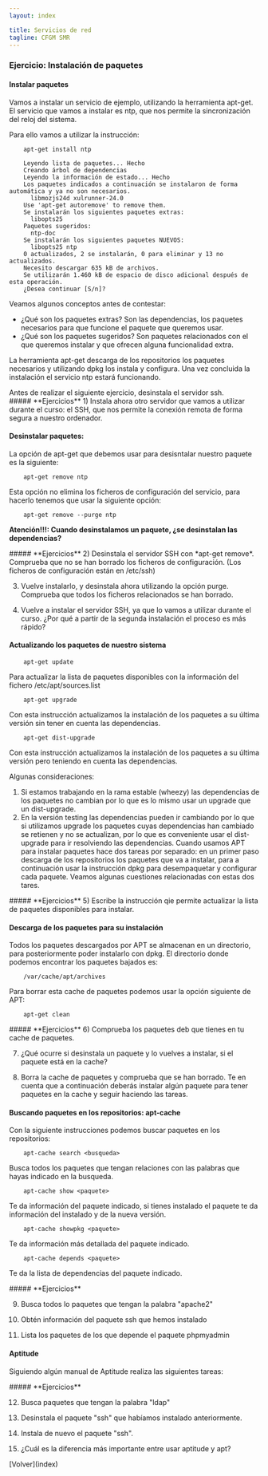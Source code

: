 ```yaml
---
layout: index

title: Servicios de red 
tagline: CFGM SMR
---
```

### Ejercicio: Instalación de paquetes

#### Instalar paquetes

Vamos a instalar un servicio de ejemplo, utilizando la herramienta apt-get. El servicio que vamos a instalar es ntp, que nos permite la sincronización del reloj del sistema.

Para ello vamos a utilizar la instrucción:

        apt-get install ntp

        Leyendo lista de paquetes... Hecho
        Creando árbol de dependencias       
        Leyendo la información de estado... Hecho
        Los paquetes indicados a continuación se instalaron de forma automática y ya no son necesarios.
          libmozjs24d xulrunner-24.0
        Use 'apt-get autoremove' to remove them.
        Se instalarán los siguientes paquetes extras:
          libopts25
        Paquetes sugeridos:
          ntp-doc
        Se instalarán los siguientes paquetes NUEVOS:
          libopts25 ntp
        0 actualizados, 2 se instalarán, 0 para eliminar y 13 no actualizados.
        Necesito descargar 635 kB de archivos.
        Se utilizarán 1.460 kB de espacio de disco adicional después de esta operación.
        ¿Desea continuar [S/n]? 

Veamos algunos conceptos antes de contestar:

* ¿Qué son los paquetes extras? Son las dependencias, los paquetes necesarios para que funcione el paquete que queremos usar.
* ¿Qué son los paquetes sugeridos? Son paquetes relacionados con el que queremos instalar y que ofrecen alguna funcionalidad extra.

La herramienta apt-get descarga de los repositorios los paquetes necesarios y utilizando dpkg los instala y configura. Una vez concluida la instalación el servicio ntp estará funcionando.

<div class='nota' markdown='1'>
Antes de realizar el siguiente ejercicio, desinstala el servidor ssh.
</div>

<div class='ejercicios' markdown='1'>
##### **Ejercicios**
1) Instala ahora otro servidor que vamos a utilizar durante el curso: el SSH, que nos permite la conexión remota de forma segura a nuestro ordenador.
</div>

#### Desinstalar paquetes:

La opción de apt-get que debemos usar para desisntalar nuestro paquete es la siguiente:

        apt-get remove ntp

Esta opción no elimina los ficheros de configuración del servicio, para hacerlo tenemos que usar la siguiente opción:

        apt-get remove --purge ntp

**Atención!!!: Cuando desinstalamos un paquete, ¿se desinstalan las dependencias?**

<div class='ejercicios' markdown='1'>
##### **Ejercicios**
2) Desinstala el servidor SSH con *apt-get remove*. Comprueba que no se han borrado los ficheros de configuración. (Los ficheros de configuración están en /etc/ssh)

3) Vuelve instalarlo, y desinstala ahora utilizando la opción purge. Comprueba que todos los ficheros relacionados se han borrado.

4) Vuelve a instalar el servidor SSH, ya que lo vamos a utilizar durante el curso. ¿Por qué a partir de la segunda instalación el proceso es más rápido?
</div>

#### Actualizando los paquetes de nuestro sistema

        apt-get update

Para actualizar la lista de paquetes disponibles con la información del fichero /etc/apt/sources.list

        apt-get upgrade

Con esta instrucción actualizamos la instalación de los paquetes a su última versión sin tener en cuenta las dependencias.

        apt-get dist-upgrade 

Con esta instrucción actualizamos la instalación de los paquetes a su última versión pero teniendo en cuenta las dependencias.

Algunas consideraciones:

1. Si estamos trabajando en la rama estable (wheezy) las dependencias de los paquetes no cambian por lo que es lo mismo usar un upgrade que un dist-upgrade.
2. En la versión testing las dependencias pueden ir cambiando por lo que si utilizamos upgrade los paquetes cuyas dependencias han cambiado se retienen y no se actualizan, por lo que es conveniente usar el dist-upgrade para ir resolviendo las dependencias.
Cuando usamos APT para instalar paquetes hace dos tareas por separado: en un primer paso descarga de los repositorios los paquetes que va a instalar, para a continuación usar la instrucción dpkg para desempaquetar y configurar cada paquete. Veamos algunas cuestiones relacionadas con estas dos tares.

<div class='ejercicios' markdown='1'>
##### **Ejercicios**
5) Escribe la instrucción qie permite actualizar la lista de paquetes disponibles para instalar.
</div>

#### Descarga de los paquetes para su instalación

Todos los paquetes descargados por APT se almacenan en un directorio, para posteriormente poder instalarlo con dpkg. El directorio donde podemos encontrar los paquetes bajados es:

        /var/cache/apt/archives


Para borrar esta cache de paquetes podemos usar la opción siguiente de APT:

        apt-get clean

<div class='ejercicios' markdown='1'>
##### **Ejercicios**
6) Comprueba los paquetes deb que tienes en tu cache de paquetes.

7) ¿Qué ocurre si desinstala un paquete y lo vuelves a instalar, si el paquete está en la cache?

8) Borra la cache de paquetes y comprueba que se han borrado. Te en cuenta que a continuación deberás instalar algún paquete para tener paquetes en la cache y seguir haciendo las tareas.

</div>

#### Buscando paquetes en los repositorios: apt-cache

Con la siguiente instrucciones podemos buscar paquetes en los repositorios:

        apt-cache search <busqueda>

Busca todos los paquetes que tengan relaciones con las palabras que hayas indicado en la busqueda.

        apt-cache show <paquete>

Te da información del paquete indicado, si tienes instalado el paquete te da información del instalado y de la nueva versión.

        apt-cache showpkg <paquete> 

Te da información más detallada del paquete indicado.

        apt-cache depends <paquete> 

Te da la lista de dependencias del paquete indicado.

<div class='ejercicios' markdown='1'>
##### **Ejercicios**

9) Busca todos lo paquetes que tengan la palabra "apache2"

10) Obtén información del paquete ssh que hemos instalado

11) Lista los paquetes de los que depende el paquete phpmyadmin

</div>

#### Aptitude

Siguiendo algún manual de Aptitude realiza las siguientes tareas:

<div class='ejercicios' markdown='1'>
##### **Ejercicios**

12) Busca paquetes que tengan la palabra "ldap"

13) Desinstala el paquete "ssh" que habíamos instalado anteriormente.

14) Instala de nuevo el paquete "ssh".

15) ¿Cuál es la diferencia más importante entre usar aptitude y apt?

</div>
[Volver](index)

